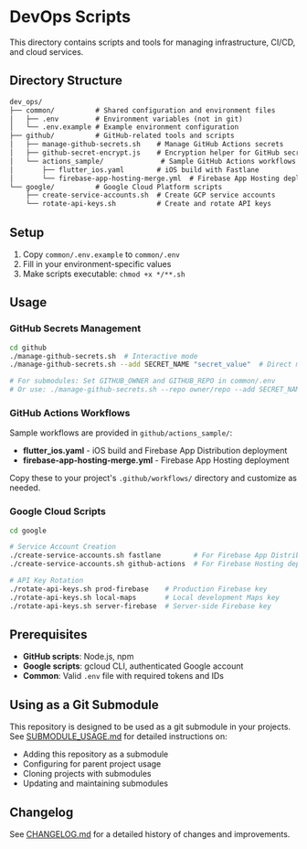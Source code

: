 # DevOps Scripts

This directory contains scripts and tools for managing infrastructure, CI/CD, and cloud services.

## Directory Structure

```md
dev_ops/
├── common/          # Shared configuration and environment files
│   ├── .env         # Environment variables (not in git)
│   └── .env.example # Example environment configuration
├── github/          # GitHub-related tools and scripts
│   ├── manage-github-secrets.sh    # Manage GitHub Actions secrets
│   ├── github-secret-encrypt.js    # Encryption helper for GitHub secrets
│   └── actions_sample/              # Sample GitHub Actions workflows
│       ├── flutter_ios.yaml        # iOS build with Fastlane
│       └── firebase-app-hosting-merge.yml  # Firebase App Hosting deployment
└── google/          # Google Cloud Platform scripts
    ├── create-service-accounts.sh  # Create GCP service accounts
    └── rotate-api-keys.sh          # Create and rotate API keys
```

## Setup

1. Copy `common/.env.example` to `common/.env`
2. Fill in your environment-specific values
3. Make scripts executable: `chmod +x */**.sh`

## Usage

### GitHub Secrets Management

```bash
cd github
./manage-github-secrets.sh  # Interactive mode
./manage-github-secrets.sh --add SECRET_NAME "secret_value"  # Direct mode

# For submodules: Set GITHUB_OWNER and GITHUB_REPO in common/.env
# Or use: ./manage-github-secrets.sh --repo owner/repo --add SECRET_NAME "value"
```

### GitHub Actions Workflows

Sample workflows are provided in `github/actions_sample/`:

- **flutter_ios.yaml** - iOS build and Firebase App Distribution deployment
- **firebase-app-hosting-merge.yml** - Firebase App Hosting deployment

Copy these to your project's `.github/workflows/` directory and customize as needed.

### Google Cloud Scripts

```bash
cd google

# Service Account Creation
./create-service-accounts.sh fastlane        # For Firebase App Distribution
./create-service-accounts.sh github-actions  # For Firebase Hosting deployment

# API Key Rotation
./rotate-api-keys.sh prod-firebase    # Production Firebase key
./rotate-api-keys.sh local-maps       # Local development Maps key
./rotate-api-keys.sh server-firebase  # Server-side Firebase key
```

## Prerequisites

- **GitHub scripts**: Node.js, npm
- **Google scripts**: gcloud CLI, authenticated Google account
- **Common**: Valid `.env` file with required tokens and IDs

## Using as a Git Submodule

This repository is designed to be used as a git submodule in your projects. See [SUBMODULE_USAGE.md](SUBMODULE_USAGE.md) for detailed instructions on:

- Adding this repository as a submodule
- Configuring for parent project usage
- Cloning projects with submodules
- Updating and maintaining submodules

## Changelog

See [CHANGELOG.md](CHANGELOG.md) for a detailed history of changes and improvements.
